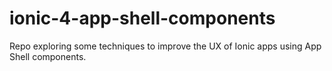 # ionic-4-app-shell-components
Repo exploring some techniques to improve the UX of Ionic apps using App Shell components.
